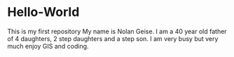 # Hello-World
This is my first repository
My name is Nolan Geise. I am a 40 year old father of 4 daughters, 2 step daughters and a step son.
I am very busy but very much enjoy GIS and coding. 
